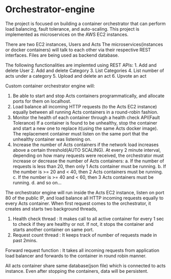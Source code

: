 # Orchestrator-engine

The project is focused on building a container orchestrator that can perform load balancing, fault tolerance, and auto-scaling.
This project is implemented as microservices on the AWS EC2 instances.

There are two EC2 instances, Users and Acts
The microservices(instances or docker containers) will talk to each other via their respective REST interfaces.
Files are being used as backend database.

The following functionalities are implemted using REST APIs:
	1. Add and delete User
	2. Add and delete Category
	3. List Categories
	4. List number of acts under a category
	5. Upload and delete an act
	6. Upvote an act
 
 Custom container orchestrator engine will:
   1. Be able to start and stop Acts containers programmatically, and allocate ports for them on localhost. 
   2. Load balance all incoming HTTP requests (to the Acts EC2 instance) equally between all running Acts containers in a round-robin fashion.
   3. Monitor the health of each container through a health check API(Fault Tolerance)
      If a container is found to be unhealthy, stop the container and start a new one to replace it(using the same Acts docker image). 
      The replacement container must listen on the same port that the unhealthy container was listening on.
   4. Increase the number of Acts containers if the network load increases above a certain threshold(AUTO SCALING).
       At every 2 minute interval, depending on how many requests were received, the orchestrator must increase or decrease the number of Acts containers:
            a. If the number of requests is less than 20, then only 1 Acts container must be running.
            b. If the number is >= 20 and < 40, then 2 Acts containers must be running.
            c. If the number is >= 40 and < 60, then 3 Acts containers must be running.
            d. and so on...
            
The orchestrator engine will run inside the Acts EC2 instance, listen on port 80 of the public IP, and load balance all HTTP incoming requests equally to every Acts container.
When first request comes to the orchestrator, it creates and starts two background threads,
  1. Health check thread : It makes call to all active container for every 1 sec to check if they are healthy or not. 
                           If not, it stops the container and starts another container on same port.
  2. Request count thread : It keeps track of number of requests made in past 2mins.

Forward request function : It takes all incoming requests from application load balancer and forwards to the container in round robin manner.

All acts container share same database(json file) which is connected to acts instance. 
Even after stopping the containers, data will be persistent.
